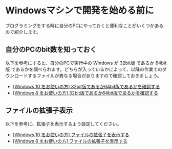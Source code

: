 # Windowsマシンで開発を始める前に

プログラミングをする時に自分のPCにやっておくと便利なことがいくつかあるので紹介します。

## 自分のPCのbit数を知っておく

以下を参考にすると、自分のPCで実行中の Windows が 32bit版 であるか 64bit版 であるかを調べられます。どちらが入っているかによって、以降の作業でのダウンロードするファイルが異なる場合がありますので確認しておきましょう。

* [[Windows 10 をお使いの方] 32bit版であるか64bit版であるかを確認する](https://pc-karuma.net/windows10-32bit-64bit-check/)
* [[Windows 8 をお使いの方] 32bit版であるか64bit版であるかを確認する](https://faq.nec-lavie.jp/qasearch/1007/app/servlet/relatedqa?QID=015558)

## ファイルの拡張子表示

以下を参考に、拡張子を表示するよう設定してください。

* [[Windows 10 をお使いの方] ファイルの拡張子を表示する](https://pc-karuma.net/windows-10-show-explorer-file-name-extension/)
* [[Windows 8 をお使いの方] ファイルの拡張子を表示する](http://121ware.com/qasearch/1007/app/servlet/qadoc?QID=013988)

